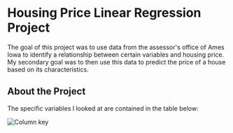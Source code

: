 # Housing Price Linear Regression Project

The goal of this project was to use data from the assessor's office of Ames Iowa to identify a relationship between certain variables and housing price. My secondary goal was to then use this data to predict the price of a house based on its characteristics. 

## About the Project

The specific variables I looked at are contained in the table below:

![Column key](https://github.com/lwilsen/IEX_Training/blob/main/LR/Images/Screenshot%202024-04-23%20at%208.20.55%E2%80%AFAM.png)
